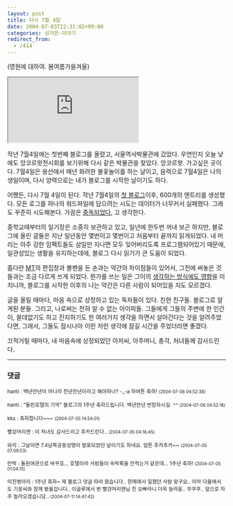 ```yaml
---
layout: post
title: 다시 7월 4일
date: 2004-07-03T22:31:02+09:00
categories: 심각한-이야기
redirect_from:
  - /414
---
```


(영원에 대하여. 봄여름가을겨울)

<iframe src="https://www.youtube.com/embed/FI0khBYWlt0" frame allowfullscreen="allowfullscreen"></iframe>

작년 7월4일에는 첫번째 블로그를 올렸고, 서울역사박물관에 갔었다. 우연인지 오늘 낮에도 앙코르왓전시회를 보기위해 다시 같은 박물관을 찾았다. 앙코르왓. 가고싶은 곳이다. 7월4일은 용산에서 매년 화려한 불꽃놀이를 하는 날이고, 음력으로 7월4일은 나의 생일이며, 다시 양력으로는 내가 블로그를 시작한 날이기도 하다.

어쨌든, 다시 7월 4일이 된다. 작년 7월4일의 <a href="http://jinto.pe.kr/5" target="bb">첫 블로그</a>이후, 600개의 엔트리를 생성했다. 모든 로그를 하나의 워드파일에 담으려는 시도는 데이터가 너무커서 실패했다. 그래도 꾸준히 시도해본다. 가끔은 <a href="http://jinto.pe.kr/181" target="bb">중독되었다</a>, 고 생각한다.

중학교때부터의 일기장은 소중히 보관하고 있고, 일년에 한두번 꺼내 보곤 하지만, 블로그에 올린 글들은 지난 일년동안 몇번이고 몇번이고 처음부터 끝까지 읽게되었다. 내 머리는 아주 강한 임팩트들도 삼일만 지나면 모두 잊어버리도록 프로그램되어있기 때문에, 일관성있는 생활을 유지하는데에, 블로그 다시 읽기가 큰 도움이 되었다.

좁다란 <a href="http://www.movabletype.org" target="bb">MT</a>의 편집창과 볼펜을 든 손과는 약간의 차이점들이 있어서, 그전에 써놓은 것들과는 조금 다르게 쓰게 되었다. 뭔가를 쓰는 일은 그이의 <a href="http://jinto.pe.kr/37" target="bb">생각하는 방식에도 영향</a>을 미치니까, 블로그를 시작한 이후의 나는 약간은 다른 사람이 되어있을 지도 모르겠다.

글을 올릴 때마다, 마음 속으로 상정하고 있는 독자들이 있다. 친한 친구들. 블로그로 알게된 분들. 그리고, 나로써는 전혀 알 수 없는 아이피들. 그들에게 그들의 주변에 한 인간이, 쓸데없기도 하고 진지하기도 한 여러가지 생각을 하면서 살아간다는 것을 알려주었다면, 그래서, 그들도 잠시나마 이런 저런 생각에 잠길 시간을 주었더라면 좋겠다.

끄적거릴 때마다, 내 마음속에 상정되었던 아저씨, 아주머니, 총각, 처녀들께 감사드린다.

* * *

### 댓글



<!--- cmt:767 --->
<!--- mail: --->
<!--- parent:0 --->

<small>hanti : 백년만년이 아니라 천년만년이라고 해야하나? -_-a 하여튼 축하! <small>(2004-07-06 04:52:38)</small></small>


<!--- cmt:768 --->
<!--- mail: --->
<!--- parent:0 --->

<small>hanti : "돌핀호텔의 기억" 블로그의 1주년 축하드립니다. 백년만년 번창하시길. ^^ <small>(2004-07-06 04:52:18)</small></small>


<!--- cmt:769 --->
<!--- mail: --->
<!--- parent:0 --->

<small>kks : 축하합니다~~~ <small>(2004-07-05 14:54:01)</small></small>


<!--- cmt:770 --->
<!--- mail: --->
<!--- parent:0 --->

<small>빨강머리앤 : 이 처녀도 감사드리고 추카드린다.. <small>(2004-07-05 04:16:45)</small></small>


<!--- cmt:771 --->
<!--- mail: --->
<!--- parent:0 --->

<small>와리 : 그날이면 7.4남북공동성명이 발표되었던 날이기도 하네요. 암튼 추카추카~~ <small>(2004-07-05 07:09:53)</small></small>


<!--- cmt:772 --->
<!--- mail: --->
<!--- parent:0 --->

<small>만박 : 돌핀여관으로 바꾸죠... 호텔이라 사람들이 숙박록을 안적는거 같은데... 1주년 축하! <small>(2004-07-05 01:04:15)</small></small>


<!--- cmt:773 --->
<!--- mail: --->
<!--- parent:0 --->

<small>미친병아리 : 1주년 축하~ 제 블로그 덧글 따라 왔습니다.. 한메에서 일했던 사람 맞구요.. 아마 다울에서도 기웅씨와 함께 봤을겁니다.. 이글루에서 뵌 빨강머리앤님 친 오빠라니 더욱 놀라움.. 쿠쿠쿠.. 앞으로 자주 놀러오겠습니당.. <small>(2004-07-11 14:47:42)</small></small>

